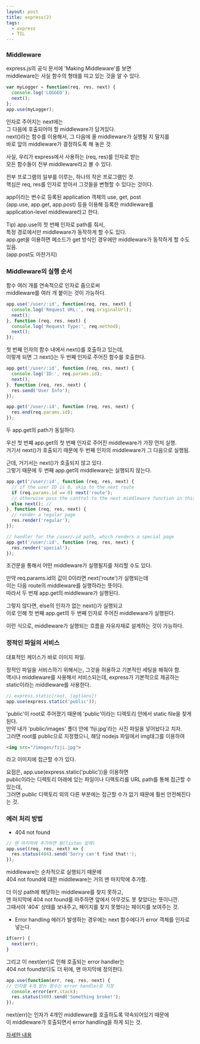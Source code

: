 ```yaml
---
layout: post
title: express(2)
tags:
  - express
  - TIL
---
```


### Middleware  
express.js의 공식 문서에 'Making Middleware'를 보면  
middleware는 사실 함수의 형태를 띠고 있는 것을 알 수 있다.  

```javascript
var myLogger = function(req, res, next) {
  console.log('LOGGED');
  next();
};
app.use(myLogger);
```
인자로 주어지는 next에는  
그 다음에 호출되어야 할 middleware가 담겨있다.  
next()라는 함수를 이용해서, 그 다음에 올 middleware가 실행될 지 말지를  
바로 앞의 middleware가 결정하도록 해 놓은 것.  

사실, 우리가 express에서 사용하는 (req, res)를 인자로 받는  
모든 함수들이 전부 middleware라고 볼 수 있다.  

전부 프로그램의 일부를 이루는, 하나의 작은 프로그램인 것.  
핵심은 req, res를 인자로 받아서 그것들을 변형할 수 있다는 것이다.  

app이라는 변수로 등록된 application 객체의 use, get, post  
(app.use, app.get, app.post) 등을 이용해 등록한 middleware를  
application-level middleware라고 한다.  

Tip) app.use의 첫 번째 인자로 path를 줘서,  
특정 경로에서만 middleware가 동작하게 할 수도 있다.  
app.get을 이용하면 메소드가 get 방식인 경우에만 middleware가 동작하게 할 수도 있음.  
(app.post도 마찬가지)  

### Middleware의 실행 순서  
함수 여러 개를 연속적으로 인자로 줌으로써  
middleware를 여러 개 붙이는 것이 가능하다.  

```javascript
app.use('/user/:id', function(req, res, next) {
  console.log('Request URL:', req.originalUrl);
  next();
}, function (req, res, next) {
  console.log('Request Type:', req.method);
  next();
});
```

첫 번째 인자의 함수 내에서 next()를 호출하고 있는데,  
이렇게 되면 그 next()는 두 번째 인자로 주어진 함수를 호출한다.  

```javascript
app.get('/user/:id', function (req, res, next) {
  console.log('ID:', req.params.id);
  next();
}, function (req, res, next) {
  res.send('User Info');
});

app.get('/user/:id', function (req, res, next) {
  res.end(req.params.id);
});
```

두 app.get의 path가 동일하다.  

우선 첫 번쨰 app.get의 첫 번째 인자로 주어진 middleware가 가장 먼저 실행.  
거기서 next()가 호출되기 때문에 두 번째 인자의 middleware가 그 다음으로 실행됨.  

근데, 거기서는 next()가 호출되지 않고 있다.  
그렇기 때문에 두 번째 app.get의 middleware는 실행되지 않는다.  

```javascript
app.get('/user/:id', function (req, res, next) {
  // if the user ID is 0, skip to the next route
  if (req.params.id == 0) next('route');
  // otherwise pass the control to the next middleware function in this stack
  else next(); //
}, function (req, res, next) {
  // render a regular page
  res.render('regular');
});

// handler for the /user/:id path, which renders a special page
app.get('/user/:id', function (req, res, next) {
  res.render('special');
});
```

조건문을 통해서 어떤 middleware가 실행될지를 처리할 수도 있다.  

만약 req.params.id의 값이 0이라면 next('route')가 실행되는데  
이는 다음 route의 middleware를 실행하라는 뜻이다.  
따라서 두 번재 app.get의 middleware가 실행된다.  

그렇지 않다면, else의 인자가 없는 next()가 실행되고  
이로 인해 첫 번째 app.get의 두 번째 인자로 주어진 middleware가 실행된다.  

이런 식으로, middleware가 실행되는 흐름을 자유자재로 설계하는 것이 가능하다.  

### 정적인 파일의 서비스  
대표적인 케이스가 바로 이미지 파일.  

정적인 파일을 서비스하기 위해서는, 그것을 허용하고 기본적인 세팅을 해줘야 함.  
역시나 middleware를 사용해서 서비스되는데, express가 기본적으로 제공하는  
static이라는 middleware를 사용한다.  

```javascript
// express.static(root, [options])
app.use(express.static('public'));
```

'public'이 root로 주어졌기 때문에 'public'이라는 디렉토리 안에서 static file을 찾게 된다.  
만약 내가 'public/images' 폴더 안에 'fiji.jpg'라는 사진 파일을 넣어놨다고 치자.  
그러면 root를 public으로 지정했으니, 해당 nodejs 파일에서 img태그를 이용하여  

```html
<img src="/images/fiji.jpg">
```
라고 이미지에 접근할 수가 있다.  

요점은, app.use(express.static('public'))을 이용하면  
public이라는 디렉토리 아래에 있는 파일이나 디렉토리를 URL path를 통해 접근할 수 있는데,  
그러면 public 디렉토리 외의 다른 부분에는 접근할 수가 없기 때문에 훨씬 안전해진다는 것.  

### 에러 처리 방법  
* 404 not found  
```javascript
// 맨 마지막에 추가하면 됨(listen 앞에)
app.use((req, res, next) => {
  res.status(404).send('Sorry can't find that!');
});
```
middleware는 순차적으로 실행되기 때문에  
404 not found에 대한 middleware는 거의 맨 마지막에 추가함.  

더 이상 path에 해당하는 middleware를 찾지 못하고,  
맨 마지막에 404 not found를 마주하면 앞에서 아무것도 못 찾았다는 뜻이니깐.  
그때서야 '404' 상태를 보내주고, 페이지를 찾지 못했다는 페이지를 보여주는 것.  

* Error handling
에러가 발생하는 경우에는 next 함수에다가 error 객체를 인자로 넣는다.  

```javascript
if(err) {
  next(err);
}
```  
그리고 이 next(err)로 인해 호출되는 error handler는  
404 not found보다도 더 뒤에, 맨 마지막에 정의한다.  

```javascript
app.use(function(err, req, res, next) {
// 인자를 4개 받는 함수는 error handler로 지정
  console.error(err.stack);
  res.status(500).send('Something broke!');
});
```
next(err)는 인자가 4개인 middleware를 호출하도록 약속되어있기 때문에  
이 middleware가 호출되면서 error handling을 하게 되는 것.  

[자세한 내용](https://expressjs.com/ko/guide/error-handling.html)